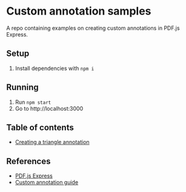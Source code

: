 # Custom annotation samples

A repo containing examples on creating custom annotations in PDF.js Express.

## Setup

1) Install dependencies with `npm i`

## Running

1) Run `npm start`
2) Go to http://localhost:3000

## Table of contents

- [Creating a triangle annotation](./samples/triangle-annotation)

## References

- [PDF.js Express](https://pdfjs.express)
- [Custom annotation guide](https://pdfjs.express/documentation/annotation/custom-annotations)